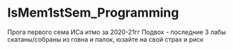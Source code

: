 # IsMem1stSem_Programming
Прога первого сема ИСа итмо за 2020-21гг
Подвох - последние 3 лабы скатаны/собраны из говна и палок, юзайте на свой страх и риск
